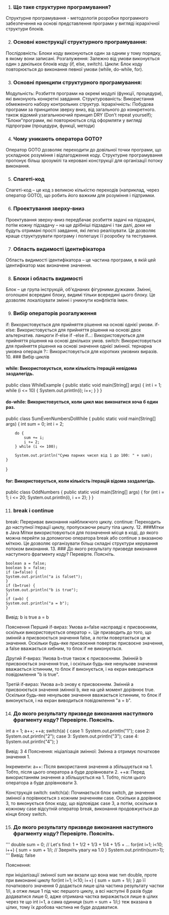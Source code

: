 1. ### Що таке структурне програмування?
Структурне програмування - методологiя розробки програмного забезпечення на основi представлення програми у виглядi
iєрархiчної структури блокiв.

2. ### Основні конструкції структурного програмування:
Послідовність: Блоки коду виконуються один за одним у тому порядку, в якому вони записані.
Розгалуження: Залежно від умови виконується один з декількох блоків коду (if, else, switch).
Цикли: Блок коду повторюється до виконання певної умови (while, do-while, for).

3. ### Основні принципи структурного програмування:
Модульність: Розбиття програми на окремі модулі (функції, процедури), які виконують конкретні завдання.
Структурованість: Використання обмеженого набору контрольних структур.
Ієрархічність: Побудова програми за принципом зверху вниз, від загального до конкретного.
також відомий узагальнюючий принцип DRY (Don’t repeat yourself);
"Блоки"програми, якi повторюються слiд оформляти у виглядi
пiдпрограм (процедури, функцiї, методи)

4. ### Чому уникають оператора GOTO?
Оператор GOTO дозволяє переходити до довільної точки програми, що ускладнює розуміння і відлагодження коду. Структурне програмування пропонує більш зрозумілі та керовані конструкції для організації потоку виконання.

5. ### Спагеті-код
Спагеті-код – це код з великою кількістю переходів (наприклад, через оператор GOTO), що робить його важким для розуміння і підтримки. 

6. ### Проектування зверху-вниз
Проектування зверху-вниз передбачає розбиття задачі на підзадачі, потім кожну підзадачу – на ще дрібніші підзадачі і так далі, доки не будуть отримані прості завдання, які легко реалізувати. Це дозволяє краще структурувати програму і полегшує її розробку та тестування.

7. ### Область видимості ідентифікатора
Область видимості ідентифікатора – це частина програми, в якій цей ідентифікатор має визначене значення.

8. ### Блоки і область видимості
Блок – це група інструкцій, об'єднаних фігурними дужками. Змінні, оголошені всередині блоку, видимі тільки всередині цього блоку. Це дозволяє локалізувати змінні і уникнути конфліктів імен.

9. ### Вибір операторів розгалуження
if: Використовується для прийняття рішення на основі однієї умови.
if-else: Використовується для прийняття рішення на основі двох альтернатив.
ланцюги if-else if -else if...: Використовуються для прийняття рішення на основі декількох умов.
switch: Використовується для прийняття рішення на основі значення однієї змінної.
тернарна умовна операція ?:: Використовується для коротких умовних виразів.
10. ### Вибір циклів

#### while: Використовується, коли кількість ітерацій невідома заздалегідь.

public class WhileExample {
    public static void main(String[] args) {
        int i = 1;
        while (i <= 10) {
            System.out.println(i);
            i++;
        }
    }
}

#### do-while: Використовується, коли цикл має виконатися хоча б один раз.
public class SumEvenNumbersDoWhile {
    public static void main(String[] args) {
        int sum = 0;
        int i = 2;

        do {
            sum += i;
            i += 2;
        } while (i <= 100);

        System.out.println("Сума парних чисел від 1 до 100: " + sum);
    }
}

#### for: Використовується, коли кількість ітерацій відома заздалегідь.

public class OddNumbers {
    public static void main(String[] args) {
        for (int i = 1; i <= 20; System.out.println(i), i += 2);
    }
}

11. ### break і continue
break: Перериває виконання найближчого циклу.
continue: Переходить до наступної ітерації циклу, пропускаючи решту тіла циклу.
12. ###Мітки в Java
Мітки використовуються для позначення місця в коді, до якого можна перейти за допомогою оператора break або continue з вказаною міткою. Це дозволяє організувати більш складні структури керування потоком виконання.
13. ### До якого результату призведе виконання наступного фрагменту коду? Перевірте. Поясніть.

    boolean a = false;
    boolean b = false;
    if (a=false) {
    System.out.println("a is falset");
    }
    if (b=true) {
    System.out.println("b is true");
    }
    if (a=b) {
    System.out.println("a = b");
    }

Вивід:
b is true
a = b

Пояснення
Перший if-вираз:
Умова a=false насправді є присвоєнням, оскільки використовується оператор =. Це призводить до того, що змінній a присвоюється значення false, а потім повертається це ж значення.
Оскільки будь-яке присвоєння повертає присвоєне значення, а false вважається хибним, то блок if не виконується.

Другий if-вираз:
Умова b=true також є присвоєнням. Змінній b присвоюється значення true, і оскільки будь-яке ненульове значення вважається істинним, то блок if виконується, і на екран виводиться повідомлення "b is true".

Третій if-вираз:
Умова a=b знову є присвоєнням. Змінній a присвоюється значення змінної b, яке на цей момент дорівнює true. Оскільки будь-яке ненульове значення вважається істинним, то блок if виконується, і на екран виводиться повідомлення "a = b".

14. ### До якого результату призведе виконання наступного фрагменту коду? Перевірте. Поясніть.

int a = 1;
        a++;
        ++a;
        switch(a) {
            case 1: System.out.println("1");
            case 2: System.out.println("2");
            case 3: System.out.println("3");
            case 4: System.out.println("4");
        }

Вивід:
3
4
Пояснення:
ніціалізація змінної:
Змінна a отримує початкове значення 1.

Інкременти:
a++: Після використання значення a збільшується на 1. Тобто, після цього оператора a буде дорівнювати 2.
++a: Перед використанням значення a збільшується на 1. Тобто, після цього оператора a буде дорівнювати 3.

Конструкція switch:
switch(a): Починається блок switch, де значення змінної a порівнюється з кожним значенням case.
Оскільки a дорівнює 3, то виконується блок коду, що відповідає case 3, а потім, оскільки в кожному case відсутній оператор break, виконання продовжується до кінця блоку switch.

15. ###  До якого результату призведе виконання наступного фрагменту коду? Перевірте. Поясніть.
'''
double sum = 0;
        // Let's find: 1 + 1/2 + 1/3 + 1/4 + 1/5 + ...
        for(int i=1; i<10; i++) {
            sum = sum + 1/i; // Зверніть увагу на 1.0
        }
        System.out.println(sum>1);
'''
Вивід: false

Пояснення:

при ініціалізації змінної sum ми вкзали що вона має тип double, проте при виконанні циклу
for(int i=1; i<10; i++) {
            sum = sum + 1/i;
        }
до її початкового значення 0 додається лише ціла частина результату частки  1/i, а отже лише 1 під час першого циклу, а всі наступні 8 разів буде додаватися лише 0, адже отримана частка виражається лише в цілих через те що int i=1, а сама одиниця (sum = sum + 1/i;) теж вказана в цілих, тому їх дробова частина не буде додаватися. 
